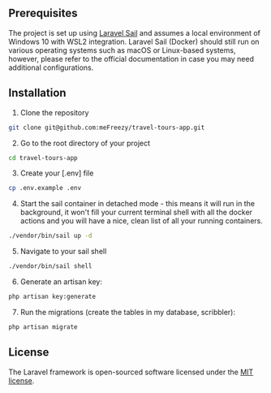## Prerequisites

The project is set up using [Laravel Sail](https://laravel.com/docs/10.x/sail) and assumes a local environment of Windows 10 with WSL2 integration.
Laravel Sail (Docker) should still run on various operating systems such as macOS or Linux-based systems, however, please refer to the official documentation in case you may need additional configurations.

## Installation
1. Clone the repository
```sh
git clone git@github.com:meFreezy/travel-tours-app.git
```
2. Go to the root directory of your project
```sh
cd travel-tours-app
```
3. Create your [.env] file
```sh
cp .env.example .env
```
4. Start the sail container in detached mode - this means it will run in the background, it won't fill your current terminal shell with all the docker actions and you will have a nice, clean list of all your running containers.
```sh
./vendor/bin/sail up -d
```
5. Navigate to your sail shell
```sh
./vendor/bin/sail shell
```
6. Generate an artisan key:
```sh
php artisan key:generate
```

7. Run the migrations (create the tables in my database, scribbler):
```sh
php artisan migrate
```




## License

The Laravel framework is open-sourced software licensed under the [MIT license](https://opensource.org/licenses/MIT).
